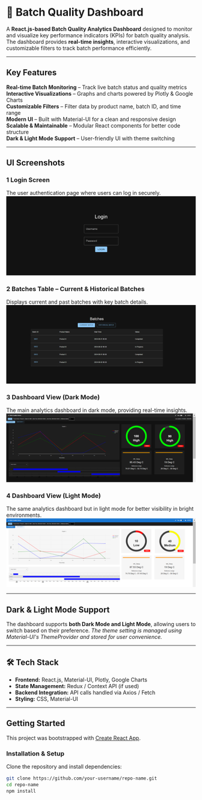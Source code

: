 # 🚀 Batch Quality Dashboard

A **React.js-based Batch Quality Analytics Dashboard** designed to monitor and visualize key performance indicators (KPIs) for batch quality analysis. The dashboard provides **real-time insights**, interactive visualizations, and customizable filters to track batch performance efficiently.

---

## Key Features

**Real-time Batch Monitoring** – Track live batch status and quality metrics  
 **Interactive Visualizations** – Graphs and charts powered by Plotly & Google Charts  
 **Customizable Filters** – Filter data by product name, batch ID, and time range  
 **Modern UI** – Built with Material-UI for a clean and responsive design  
 **Scalable & Maintainable** – Modular React components for better code structure  
 **Dark & Light Mode Support** – User-friendly UI with theme switching

---

## UI Screenshots

### **1️ Login Screen**

The user authentication page where users can log in securely.  
![Login Screen](screenshots/ui1.png)

### **2️ Batches Table – Current & Historical Batches**

Displays current and past batches with key batch details.  
![Batches Table](screenshots/ui2.png)

### **3️ Dashboard View (Dark Mode)**

The main analytics dashboard in dark mode, providing real-time insights.  
![Dashboard - Dark Mode](screenshots/ui3.png)

### **4️ Dashboard View (Light Mode)**

The same analytics dashboard but in light mode for better visibility in bright environments.  
![Dashboard - Light Mode](screenshots/ui4.png)

---

## Dark & Light Mode Support

The dashboard supports **both Dark Mode and Light Mode**, allowing users to switch based on their preference.
_The theme setting is managed using Material-UI's ThemeProvider and stored for user convenience._

---

## 🛠 Tech Stack

- **Frontend:** React.js, Material-UI, Plotly, Google Charts
- **State Management:** Redux / Context API (if used)
- **Backend Integration:** API calls handled via Axios / Fetch
- **Styling:** CSS, Material-UI

---

## Getting Started

This project was bootstrapped with [Create React App](https://github.com/facebook/create-react-app).

### **Installation & Setup**

Clone the repository and install dependencies:

```sh
git clone https://github.com/your-username/repo-name.git
cd repo-name
npm install
```
